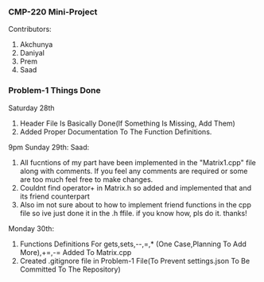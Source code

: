### CMP-220 Mini-Project

Contributors:
1. Akchunya
2. Daniyal
3. Prem
4. Saad

### Problem-1 Things Done

Saturday 28th
1. Header File Is Basically Done(If Something Is Missing, Add Them)
2. Added Proper Documentation To The Function Definitions.

9pm Sunday 29th:
Saad:
1. All fucntions of my part have been implemented in the "Matrix1.cpp" file along with comments. If you feel any comments are required or some are too much feel free to make changes.
2. Couldnt find operator+ in Matrix.h so added and implemented that and its friend counterpart
3. Also im not sure about to how to implement friend functions in the cpp file so ive just done it in the .h ffile. if you know how, pls do it. thanks!


Monday 30th:
1. Functions Definitions For gets,sets,--,=,* (One Case,Planning To Add More),+=,-= Added To Matrix.cpp
2. Created .gitignore file in Problem-1 File(To Prevent settings.json To Be Committed To The Repository)
